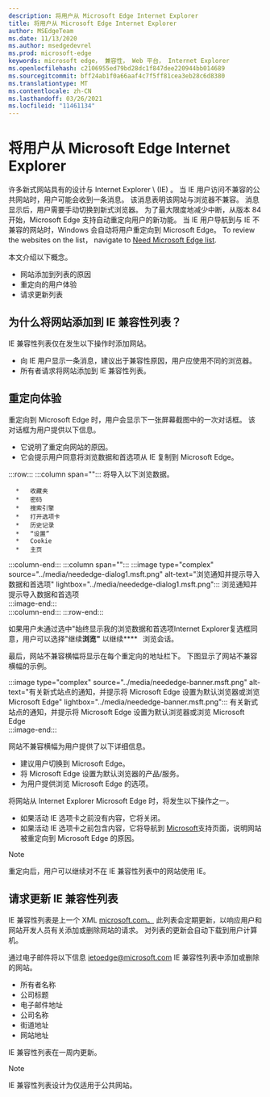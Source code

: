 ```yaml
---
description: 将用户从 Microsoft Edge Internet Explorer
title: 将用户从 Microsoft Edge Internet Explorer
author: MSEdgeTeam
ms.date: 11/13/2020
ms.author: msedgedevrel
ms.prod: microsoft-edge
keywords: microsoft edge， 兼容性， Web 平台， Internet Explorer
ms.openlocfilehash: c2106955ed79bd28dc1f847dee220944bb014689
ms.sourcegitcommit: bff24ab1f0a66aaf4c7f5ff81cea3eb28c6d8380
ms.translationtype: MT
ms.contentlocale: zh-CN
ms.lasthandoff: 03/26/2021
ms.locfileid: "11461134"
---
```

# <a name="moving-users-to-microsoft-edge-from-internet-explorer"></a>将用户从 Microsoft Edge Internet Explorer  

许多新式网站具有的设计与 Internet Explorer \ (IE\) 。  当 IE 用户访问不兼容的公共网站时，用户可能会收到一条消息。  该消息表明该网站与浏览器不兼容。  消息显示后，用户需要手动切换到新式浏览器。  为了最大限度地减少中断，从版本 84 开始，Microsoft Edge 支持自动重定向用户的新功能。  当 IE 用户导航到与 IE 不兼容的网站时，Windows 会自动将用户重定向到 Microsoft Edge。  To review the websites on the list， navigate to [Need Microsoft Edge list][MicrosoftEdgeNeededgeV1].

本文介绍以下概念。  

*   网站添加到列表的原因  
*   重定向的用户体验  
*   请求更新列表  
    
## <a name="why-is-a-website-added-to-the-ie-compatibility-list"></a>为什么将网站添加到 IE 兼容性列表？  

IE 兼容性列表仅在发生以下操作时添加网站。  

*   向 IE 用户显示一条消息，建议出于兼容性原因，用户应使用不同的浏览器。  
*   所有者请求将网站添加到 IE 兼容性列表。  

## <a name="redirection-experience"></a>重定向体验

重定向到 Microsoft Edge 时，用户会显示下一张屏幕截图中的一次对话框。  该对话框为用户提供以下信息。  

*   它说明了重定向网站的原因。  
*   它会提示用户同意将浏览数据和首选项从 IE 复制到 Microsoft Edge。  

:::row:::
   :::column span="":::
      将导入以下浏览数据。  
      
      *   收藏夹  
      *   密码  
      *   搜索引擎  
      *   打开选项卡  
      *   历史记录  
      *   “设置”  
      *   Cookie  
      *   主页  
   :::column-end:::
   :::column span="":::
      :::image type="complex" source="../media/neededge-dialog1.msft.png" alt-text="浏览通知并提示导入数据和首选项" lightbox="../media/neededge-dialog1.msft.png":::
         浏览通知并提示导入数据和首选项  
      :::image-end:::  
   :::column-end:::
:::row-end:::

如果用户未通过选中"始终显示我的浏览数据和首选项Internet Explorer复选框同意，用户可以选择"继续**浏览"** 以继续****   浏览会话。  

最后，网站不兼容横幅将显示在每个重定向的地址栏下。  下图显示了网站不兼容横幅的示例。

:::image type="complex" source="../media/neededge-banner.msft.png" alt-text="有关新式站点的通知，并提示将 Microsoft Edge 设置为默认浏览器或浏览 Microsoft Edge" lightbox="../media/neededge-banner.msft.png":::
   有关新式站点的通知，并提示将 Microsoft Edge 设置为默认浏览器或浏览 Microsoft Edge  
:::image-end:::

网站不兼容横幅为用户提供了以下详细信息。  

*   建议用户切换到 Microsoft Edge。  
*   将 Microsoft Edge 设置为默认浏览器的产品/服务。  
*   为用户提供浏览 Microsoft Edge 的选项。    
    
将网站从 Internet Explorer Microsoft Edge 时，将发生以下操作之一。

*   如果活动 IE 选项卡之前没有内容，它将关闭。  
*   如果活动 IE 选项卡之前包含内容，它将导航到 [Microsoft][MicrosoftSupportOfficeTheWebsiteYouWereTryingToReachDoesntWorkWithInternetExplorer]支持页面，说明网站被重定向到 Microsoft Edge 的原因。  

> [!NOTE]
> 重定向后，用户可以继续对不在 IE 兼容性列表中的网站使用 IE。  

## <a name="request-an-update-to-the-ie-compatibility-list"></a>请求更新 IE 兼容性列表  

IE 兼容性列表是上一个 XML [microsoft.com。][MicrosoftOfficialHome]  此列表会定期更新，以响应用户和网站开发人员有关添加或删除网站的请求。  对列表的更新会自动下载到用户计算机。  

通过电子邮件将以下信息 [ietoedge@microsoft.com][MailtoMicrosoftIetoedge] IE 兼容性列表中添加或删除的网站。    

*   所有者名称  
*   公司标题  
*   电子邮件地址  
*   公司名称  
*   街道地址  
*   网站地址  
    
IE 兼容性列表在一周内更新。

> [!NOTE]
> IE 兼容性列表设计为仅适用于公共网站。  

<!-- links -->  

[MailtoMicrosoftIetoedge]: mailto:ietoedge@microsoft.com "向用户发送电子邮件 ietoedge@microsoft.com"  

[MicrosoftOfficialHome]: https://www.microsoft.com "Microsoft 官方主页"  

[MicrosoftEdgeNeededgeV1]:  https://edge.microsoft.com/neededge/v1 "需要 Microsoft Edge 列表 v1 xml |Microsoft Edge"  

[MicrosoftSupportOfficeTheWebsiteYouWereTryingToReachDoesntWorkWithInternetExplorer]: https://support.microsoft.com/office/the-website-you-were-trying-to-reach-doesn-t-work-with-internet-explorer-8f5fc675-cd47-414c-9535-12821ddfc554 "尝试访问的网站无法与Internet Explorer |Microsoft Office支持"  
